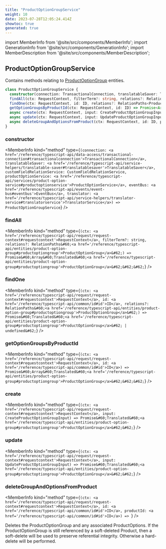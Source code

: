 ```yaml
---
title: "ProductOptionGroupService"
weight: 10
date: 2023-07-28T12:05:24.414Z
showtoc: true
generated: true
---
```

<!-- This file was generated from the Vendure source. Do not modify. Instead, re-run the "docs:build" script -->
import MemberInfo from '@site/src/components/MemberInfo';
import GenerationInfo from '@site/src/components/GenerationInfo';
import MemberDescription from '@site/src/components/MemberDescription';


## ProductOptionGroupService

<GenerationInfo sourceFile="packages/core/src/service/services/product-option-group.service.ts" sourceLine="34" packageName="@vendure/core" />

Contains methods relating to <a href='/reference/typescript-api/entities/product-option-group#productoptiongroup'>ProductOptionGroup</a> entities.

```ts title="Signature"
class ProductOptionGroupService {
  constructor(connection: TransactionalConnection, translatableSaver: TranslatableSaver, customFieldRelationService: CustomFieldRelationService, productOptionService: ProductOptionService, eventBus: EventBus, translator: TranslatorService)
  findAll(ctx: RequestContext, filterTerm?: string, relations?: RelationPaths<ProductOptionGroup>) => Promise<Array<Translated<ProductOptionGroup>>>;
  findOne(ctx: RequestContext, id: ID, relations?: RelationPaths<ProductOptionGroup>) => Promise<Translated<ProductOptionGroup> | undefined>;
  getOptionGroupsByProductId(ctx: RequestContext, id: ID) => Promise<Array<Translated<ProductOptionGroup>>>;
  async create(ctx: RequestContext, input: CreateProductOptionGroupInput) => Promise<Translated<ProductOptionGroup>>;
  async update(ctx: RequestContext, input: UpdateProductOptionGroupInput) => Promise<Translated<ProductOptionGroup>>;
  async deleteGroupAndOptionsFromProduct(ctx: RequestContext, id: ID, productId: ID) => ;
}
```

<div className="members-wrapper">

### constructor

<MemberInfo kind="method" type={`(connection: <a href='/reference/typescript-api/data-access/transactional-connection#transactionalconnection'>TransactionalConnection</a>, translatableSaver: <a href='/reference/typescript-api/service-helpers/translatable-saver#translatablesaver'>TranslatableSaver</a>, customFieldRelationService: CustomFieldRelationService, productOptionService: <a href='/reference/typescript-api/services/product-option-service#productoptionservice'>ProductOptionService</a>, eventBus: <a href='/reference/typescript-api/events/event-bus#eventbus'>EventBus</a>, translator: <a href='/reference/typescript-api/service-helpers/translator-service#translatorservice'>TranslatorService</a>) => ProductOptionGroupService`}   />


### findAll

<MemberInfo kind="method" type={`(ctx: <a href='/reference/typescript-api/request/request-context#requestcontext'>RequestContext</a>, filterTerm?: string, relations?: RelationPaths&#60;<a href='/reference/typescript-api/entities/product-option-group#productoptiongroup'>ProductOptionGroup</a>&#62;) => Promise&#60;Array&#60;Translated&#60;<a href='/reference/typescript-api/entities/product-option-group#productoptiongroup'>ProductOptionGroup</a>&#62;&#62;&#62;`}   />


### findOne

<MemberInfo kind="method" type={`(ctx: <a href='/reference/typescript-api/request/request-context#requestcontext'>RequestContext</a>, id: <a href='/reference/typescript-api/common/id#id'>ID</a>, relations?: RelationPaths&#60;<a href='/reference/typescript-api/entities/product-option-group#productoptiongroup'>ProductOptionGroup</a>&#62;) => Promise&#60;Translated&#60;<a href='/reference/typescript-api/entities/product-option-group#productoptiongroup'>ProductOptionGroup</a>&#62; | undefined&#62;`}   />


### getOptionGroupsByProductId

<MemberInfo kind="method" type={`(ctx: <a href='/reference/typescript-api/request/request-context#requestcontext'>RequestContext</a>, id: <a href='/reference/typescript-api/common/id#id'>ID</a>) => Promise&#60;Array&#60;Translated&#60;<a href='/reference/typescript-api/entities/product-option-group#productoptiongroup'>ProductOptionGroup</a>&#62;&#62;&#62;`}   />


### create

<MemberInfo kind="method" type={`(ctx: <a href='/reference/typescript-api/request/request-context#requestcontext'>RequestContext</a>, input: CreateProductOptionGroupInput) => Promise&#60;Translated&#60;<a href='/reference/typescript-api/entities/product-option-group#productoptiongroup'>ProductOptionGroup</a>&#62;&#62;`}   />


### update

<MemberInfo kind="method" type={`(ctx: <a href='/reference/typescript-api/request/request-context#requestcontext'>RequestContext</a>, input: UpdateProductOptionGroupInput) => Promise&#60;Translated&#60;<a href='/reference/typescript-api/entities/product-option-group#productoptiongroup'>ProductOptionGroup</a>&#62;&#62;`}   />


### deleteGroupAndOptionsFromProduct

<MemberInfo kind="method" type={`(ctx: <a href='/reference/typescript-api/request/request-context#requestcontext'>RequestContext</a>, id: <a href='/reference/typescript-api/common/id#id'>ID</a>, productId: <a href='/reference/typescript-api/common/id#id'>ID</a>) => `}   />

Deletes the ProductOptionGroup and any associated ProductOptions. If the ProductOptionGroup
is still referenced by a soft-deleted Product, then a soft-delete will be used to preserve
referential integrity. Otherwise a hard-delete will be performed.


</div>
